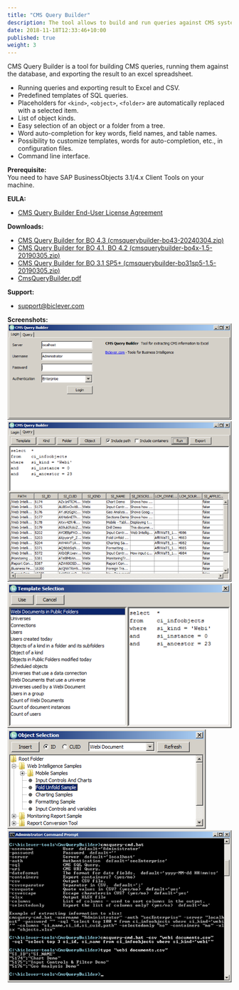 ```yaml
---
title: "CMS Query Builder"
description: The tool allows to build and run queries against CMS system database and export the result to Excel.
date: 2018-11-18T12:33:46+10:00
published: true
weight: 3
---
```


CMS Query Builder is a tool for building CMS queries, running them against the database, and exporting the result to an excel spreadsheet.

- Running queries and exporting result to Excel and CSV.
- Predefined templates of SQL queries.
- Placeholders for `<kind>`, `<object>`, `<folder>` are automatically replaced with a selected item.
- List of object kinds.
- Easy selection of an object or a folder from a tree.
- Word auto-completion for key words, field names, and table names.
- Possibility to customize templates, words for auto-completion, etc., in configuration files.
- Command line interface.

**Prerequisite:**  
You need to have SAP BusinessObjects 3.1/4.x Client Tools on your machine.

**EULA:**  
- [CMS Query Builder End-User License Agreement](/pages/end-user-license-agreement-cms-query-builder/)

**Downloads:**  

- [CMS Query Builder for BO 4.3 (cmsquerybuilder-bo43-20240304.zip)](https://drive.google.com/uc?export=download&id=1DqsC9H0AVBKdpwkxQINbRcaI7tVh6W6I)
- [CMS Query Builder for BO 4.1, BO 4.2 (cmsquerybuilder-bo4x-1.5-20190305.zip)](https://drive.google.com/uc?export=download&id=1bv7VgCS9VMO1nAqcQAAzHW8Gop5k3hBp)
- [CMS Query Builder for BO 3.1 SP5+ (cmsquerybuilder-bo31sp5-1.5-20190305.zip)](https://drive.google.com/uc?export=download&id=1dwsVf12SKeQDZ7bvn2_hyJhIw3BqT-qA)
- [CmsQueryBuilder.pdf](https://drive.google.com/uc?export=download&id=0B-s3ybDd2BjZb1pka3k5cEFuVU0)

**Support:**  
- [support@biclever.com](mailto:support@biclever.com)

**Screenshots:**  
![CMS Query Builder - Login](/images/pages/cmsquerybuilder01.png)
![CMS Query Builder - Main panel](/images/pages/cmsquerybuilder02.png)
![CMS Query Builder - Template Selection](/images/pages/cmsquerybuilder03.png)
![CMS Query Builder - Object Selection](/images/pages/cmsquerybuilder04.png)
![CMS Query Builder - Command Line](/images/pages/cmsquery-cmd-1.png)

